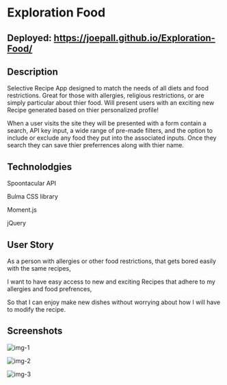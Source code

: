 # Exploration Food

## Deployed: https://joepall.github.io/Exploration-Food/

## Description

Selective Recipe App designed to match the needs of all diets and food restrictions. 
Great for those with allergies, religious restrictions, or are simply particular about thier food.
Will present users with an exciting new Recipe generated based on thier personalized profile!


When a user visits the site they will be presented with a form contain a search, API key input, a wide range of pre-made filters,
and the option to include or exclude any food they put into the associated inputs. 
Once they search they can save thier preferrences along with thier name.

## Technolodgies 


Spoontacular API

Bulma CSS library

Moment.js

jQuery



## User Story


As a person with allergies or other food restrictions, that gets bored easily with the same recipes,


I want to have easy access to new and exciting Recipes that adhere to my allergies and food prefrences,


So that I can enjoy make new dishes without worrying about how I will have to modify the recipe. 


## Screenshots
![img-1](https://user-images.githubusercontent.com/64044377/88989496-65efbf80-d2a1-11ea-8b3a-339f917facae.png)


![img-2](https://user-images.githubusercontent.com/64044377/88989508-6e47fa80-d2a1-11ea-97cd-98182c5d4e16.png)


![img-3](https://user-images.githubusercontent.com/64044377/88989440-3e005c00-d2a1-11ea-9892-9d5ec24aab17.png)



